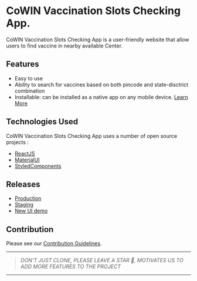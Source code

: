 # CoWIN Vaccination Slots Checking App.

CoWIN Vaccination Slots Checking App is a user-friendly website
that allow users to find vaccine in nearby available Center.

## Features

- Easy to use
- Ability to search for vaccines based on both pincode and state-disctrict combination
- Installable: can be installed as a native app on any mobile device. [Learn More](https://medium.com/progressivewebapps/how-to-install-a-pwa-to-your-device-68a8d37fadc1)

## Technologies Used

CoWIN Vaccination Slots Checking App uses a number of open source projects :

- [ReactJS](https://reactjs.org)
- [MaterialUI](https://material-ui.com/)
- [StyledComponents](https://www.styled-components.com/)

## Releases

- [Production](https://cowinvaccinetracker.forcommunity.tech/)
- [Staging](https://cowin-vaccine-availablity-checker.vercel.app/)
- [New UI demo](https://cowinvaccinetracker.stephinreji.me/)

## Contribution

Please see our [Contribution Guidelines](https://github.com/stephin007/Cowin-Vaccine-Availablity-Checker/CONTRIBUTING.md).

---

> _DON'T JUST CLONE, PLEASE LEAVE A STAR 🌟, MOTIVATES US TO ADD MORE FEATURES TO THE PROJECT_

---

